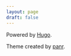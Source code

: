 ```yaml
---
layout: page
draft: false
---
```


Powered by [Hugo](http://gohugo.io).

Theme created by [panr](https://twitter.com/panr).
